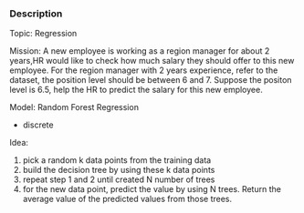 ### Description

Topic: Regression

Mission: A new employee is working as a region manager for about 2 years,HR would like to check how much salary they should offer to this new employee. For the region manager with 2 years experience, refer to the dataset, the position level should be between 6 and 7. Suppose the positon level is 6.5, help the HR to predict the salary for this new employee.

Model: Random Forest Regression
- discrete

Idea:
1. pick a random k data points from the training data
2. build the decision tree by using these k data points
3. repeat step 1 and 2 until created N number of trees
4. for the new data point, predict the value by using N trees. Return the average value of the predicted values from those trees.

